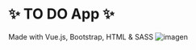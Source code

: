 # ✨ TO DO App ✨
Made with Vue.js, Bootstrap, HTML & SASS
![imagen](https://github.com/jacquelineroballo/to-do-app/assets/30833076/9a4c0798-7c34-408a-9ed5-258b3121c7fa)

